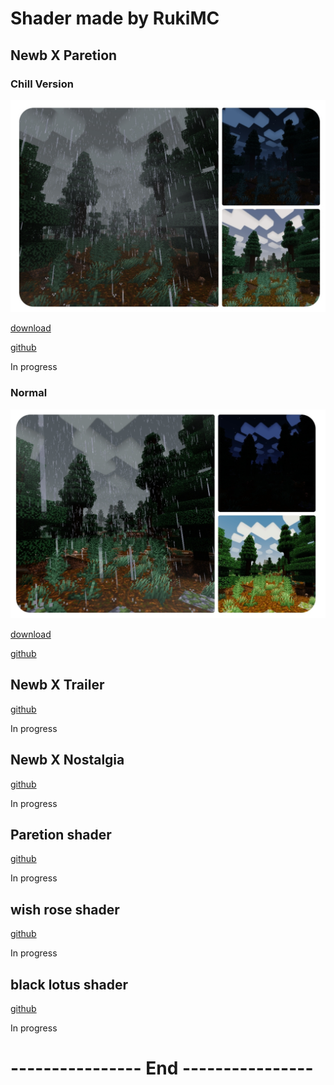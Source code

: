# Shader made by RukiMC 

## Newb X Paretion 
### Chill Version
![Chill](Chill.jpg "Newb X Paretion, MCBE 1.20.30")

[download](https://github.com/RukiMC123/Shader-Website/blob/main/Download.md#chill-version)

[github](https://github.com/RukiMC123/newb-x-paretion/tree/Newb-X-Paretion-chill-version)

In progress
### Normal
![Normal](Normal.jpg "Newb X Paretion, MCBE 1.20.30")

[download](https://github.com/RukiMC123/Shader-Website/blob/main/Download.md#normal)

[github](https://github.com/RukiMC123/newb-x-paretion/tree/Newb-X-Paretion)

## Newb X Trailer
[github](https://github.com/RukiMC123/newb-x-paretion/tree/Newb-X-Trailer)

In progress

## Newb X Nostalgia 
[github](https://github.com/RukiMC123/newb-x-paretion/tree/Newb-X-Nostalgia)

In progress 

## Paretion shader 
[github](https://github.com/RukiMC123/Paretion-shader)

In progress 

## wish rose shader
[github]()

In progress

## black lotus shader
[github]()

In progress 

# ---------------- End ----------------
